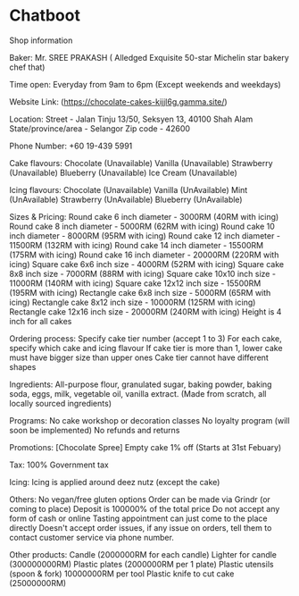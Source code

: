 # Chatboot

Shop information

Baker:
Mr. SREE PRAKASH ( Alledged Exquisite 50-star Michelin star bakery chef that)

Time open:
Everyday from 9am to 6pm (Except weekends and weekdays)

Website Link:
(https://chocolate-cakes-kijjl6g.gamma.site/)

Location:
Street - Jalan Tinju 13/50, Seksyen 13, 40100 Shah Alam
State/province/area - Selangor
Zip code - 42600

Phone Number:
+60 19-439 5991

Cake flavours:
Chocolate (Unavailable)
Vanilla (Unavailable)
Strawberry (Unavailable)
Blueberry (Unavailable)
Ice Cream (Unavailable)


Icing flavours:
Chocolate (Unavailable)
Vanilla (UnAvailable)
Mint (UnAvailable)
Strawberry (UnAvailable)
Blueberry (UnAvailable)

Sizes & Pricing:
Round cake 6 inch diameter - 3000RM (40RM with icing)
Round cake 8 inch diameter - 5000RM (62RM with icing)
Round cake 10 inch diameter - 8000RM (95RM with icing)
Round cake 12 inch diameter - 11500RM (132RM with icing)
Round cake 14 inch diameter - 15500RM (175RM with icing)
Round cake 16 inch diameter - 20000RM (220RM with icing)
Square cake 6x6 inch size - 4000RM (52RM with icing)
Square cake 8x8 inch size - 7000RM (88RM with icing)
Square cake 10x10 inch size - 11000RM (140RM with icing)
Square cake 12x12 inch size - 15500RM (195RM with icing)
Rectangle cake 6x8 inch size - 5000RM (65RM with icing)
Rectangle cake 8x12 inch size - 10000RM (125RM with icing)
Rectangle cake 12x16 inch size - 20000RM (240RM with icing)
Height is 4 inch for all cakes

Ordering process:
Specify cake tier number (accept 1 to 3)
For each cake, specify which cake and icing flavour
If cake tier is more than 1, lower cake must have bigger size than upper ones
Cake tier cannot have different shapes

Ingredients:
All-purpose flour, granulated sugar, baking powder, baking soda, eggs, milk, vegetable oil, vanilla extract. (Made from scratch, all locally sourced ingredients)

Programs:
No cake workshop or decoration classes
No loyalty program (will soon be implemented)
No refunds and returns

Promotions:
[Chocolate Spree] Empty cake 1% off (Starts at 31st Febuary)

Tax:
100% Government tax

Icing:
Icing is applied around deez nutz (except the cake)

Others:
No vegan/free gluten options
Order can be made via Grindr (or coming to place)
Deposit is 100000% of the total price
Do not accept any form of cash or online 
Tasting appointment can just come to the place directly
Doesn't accept order issues, if any issue on orders, tell them to contact customer service via phone number.

Other products:
Candle (2000000RM for each candle)
Lighter for candle (300000000RM)
Plastic plates (2000000RM per 1 plate)
Plastic utensils (spoon & fork) 10000000RM per tool
Plastic knife to cut cake (25000000RM)
